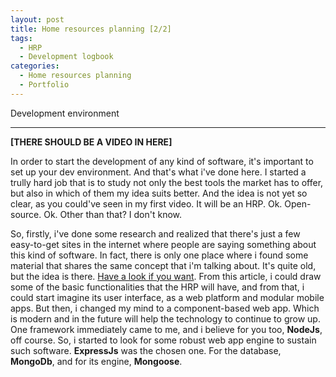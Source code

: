 ```yaml
---
layout: post
title: Home resources planning [2/2]
tags:
  - HRP
  - Development logbook
categories:
  - Home resources planning
  - Portfolio
---
```


Development environment

---

**[THERE SHOULD BE A VIDEO IN HERE]**

In order to start the development of any kind of software, it's important to set up your dev environment. And that's what i've done here. I started a trully hard job that is to study not only the best tools the market has to offer, but also in which of them my idea suits better. And the idea is not yet so clear, as you could've seen in my first video. It will be an HRP. Ok. Open-source. Ok. Other than that? I don't know.

So, firstly, i've done some research and realized that there's just a few easy-to-get sites in the internet where people are saying something about this kind of software. In fact, there is only one place where i found some material that shares the same concept that i'm talking about. It's quite old, but the idea is there. [Have a look if you want](https://www.infosysblogs.com/sap/2010/03/hrp_home_resource_planning_an.html). From this article, i could draw some of the basic functionalities that the HRP will have, and from that, i could start imagine its user interface, as a web platform and modular mobile apps.
But then, i changed my mind to a component-based web app. Which is modern and in the future will help the technology to continue to grow up. One framework immediately came to me, and i believe for you too, **NodeJs**, off course. So, i started to look for some robust web app engine to sustain such software. **ExpressJs** was the chosen one. For the database, **MongoDb**, and for its engine, **Mongoose**.

